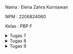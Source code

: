 Nama    : Elena Zahra Kurniawan

NPM     : 2206824060

Kelas   : PBP F

<details>
<summary>Tugas 7</summary>
<br>
   
**1. Apa perbedaan utama antara stateless dan stateful widget dalam konteks pengembangan aplikasi Flutter?**

Perbedaan utama antara _stateless_ dan _stateful widget_ terletak pada cara mereka mengelola dan merespons perubahan data dalam aplikasi. Data dari _stateless widget_ memiliki sifat _immutable_ atau tidak akan pernah berubah. Widget ini di-_build_ hanya dengan konfigurasi yang telah diinisiasi sejak awal. Jenis ini umumnya digunakan untuk menampilkan tampilan yang tidak berubah dan hanya bergantung pada input yang diberikan saat dibuat. Oleh karena sifatnya yang tidak perlu merespons perubahan data, maka _stateless widget_ menjadi lebih efisien dalam hal kinerjanya dibandingkan dengan _stateful widget_.

Berbeda dengan _stateless widget_, _stateful widget_ memiliki sifat _mutable_ sehingga datanya dapat berubah secara dinamis selama siklus hidup widget. _Stateful widget_ digunakan ketika kita perlu untuk mengelola dan merespons perubahan data. Jenis ini memiliki dua bagian utama, di antaranya ada widget itu sendiri dan objek state terkait. State akan mengelola status dan memungkinkan adanya perubahan status selama widget masih ada. Saat statusnya berubah, _stateful widget_+ akan membangun ulang tampilannya untuk mencerminkan perubahan tersebut.

**2. Sebutkan seluruh widget yang kamu gunakan untuk menyelesaikan tugas ini dan jelaskan fungsinya masing-masing.**

`MyApp`: sebagai widget utama yang mewakili aplikasi Geprek Lensu. Widget ini digunakan untuk mengatur tema dan berisi halaman utama yang ditampilkan saat aplikasi dimulai.

`MaterialApp`: Widget ini digunakan untuk mengatur berbagai atribut dan konfigurasi aplikasi, seperti judul dan tema. Widget ini juga digunakan untuk mengatur tema aplikasi dan menghubungkan ke halaman utama (`MyHomePage`).

`MyHomePage`: Widget ini merupakan widget yang mewakili halaman utama aplikasi Geprek Lensu. Widget ini memuat AppBar dan daftar item toko.

`Scaffold`: Widget ini merupakan widget yang menyediakan kerangka kerja untuk halaman dengan AppBar, body, dan lainnya. Widget ini mengatur AppBar dan tampilan utama aplikasi.

`AppBar`: Widget ini merupakan widget yang menampilkan bilah atas pada halaman. Widget ini berisi judul aplikasi dan mengatur latar belakangnya.

`Text`: Widget ini digunakan untuk menampilkan teks di dalam AppBar.

`SingleChildScrollView`: Widget ini merupakan widget yang memungkinkan kontennya discroll jika melebihi layar. Widget ini membungkus konten utama aplikasi.

`Padding`: Widget ini digunakan untuk memberikan jarak antara konten anak-anaknya.

`Column`: Widget ini merupakan widget yang menyusun anak-anaknya secara vertikal.

`GridView.count`: Widget ini merupakan widget yang digunakan untuk menampilkan daftar item dalam bentuk grid. Widget ini memiliki sejumlah konfigurasi, seperti jumlah kolom dan item.

`ShopCard`: Widget ini merupakan widget kustom yang digunakan untuk menampilkan setiap item toko dalam bentuk kartu. Widget ini menerima objek `ShopItem` sebagai argumen.

`Material`: Widget ini merupakan widget dasar yang digunakan untuk mengatur warna latar belakang kartu.

`InkWell`: Widget ini merupakan widget yang digunakan untuk memberikan respons saat ditekan ke area anak-anaknya. Widget ini digunakan untuk membuat item toko dapat diklik.

`Icon`: Widget ini digunakan untuk menampilkan ikon yang sesuai dengan setiap item toko.

`Text`: Widget ini digunakan untuk menampilkan teks yang sesuai dengan setiap item toko.

`SnackBar`: Widget ini merupakan widget yang digunakan untuk menampilkan pesan singkat di bagian bawah layar saat item toko diklik. Widget ini digunakan dalam metode `onTap` dari `InkWell`.

**3. Jelaskan bagaimana cara kamu mengimplementasikan checklist di atas secara step-by-step (bukan hanya sekadar mengikuti tutorial)**

- [x] Membuat sebuah program Flutter baru dengan tema inventory seperti tugas-tugas sebelumnya.

Sebelum membuat sebuah program flutter baru, saya melakukan instalasi flutter dan visual studio code terlebih dahulu. Saya juga menginstall ekstensi Dart dan Flutter pada visual studio code saya. Setelah itu, saya masuk ke direktori tempat saya ingin membuat program flutter baru. Pada direktori tersebut, saya membuka command prompt dan memasukkan perintah `flutter create geprek_lensu` dan `cd geprek_lensu` untuk membuat sebuah program flutter baru dengan tema inventory. Untuk menjalankan proyek, saya memasukkan perintah `flutter run` dan memasukkan angka 2 pada command prompt yang menandakan bahwa proyek flutter saya akan dijalankan pada Google Chrome. Saya juga memasukkan perintah `flutter config –enable-web` untuk _enable web support_.

- [x] Membuat tiga tombol sederhana dengan ikon dan teks untuk:
   - [x] Melihat daftar item (Lihat Item)
   - [x] Menambah item (Tambah Item)
   - [x] Logout (Logout)

Pada widget `MyHomePage`, terdapat beberapa bagian yang menyusunnya. Pertama, terdapat `Scaffold` sebagai kerangka dasar dari halaman yang berisi App Bar di bagian atas dan konten utama di bawahnya. Selanjutnya, terdapat `body` sebagai konten utama dari halaman. Selain itu, terdapat pula `GridView` yang menampilkan grid sejumlah `ShopCard`. Setiap `ShopCard` menampilkan ikon dan berbagai fitur yang terdapat pada menu aplikasi. Untuk menambahkan tombol `Lihat Item`, saya menambahkan kode `ShopItem("Lihat Item", Icons.checklist),` Nantinya, pengguna dapat melihat daftar item yang tersedia pada toko melalui tombol ini. Hal yang sama berlaku untuk kedua tombol lainnya, yaitu tombol `Tambah Item` dengan kode `ShopItem("Tambah Item", Icons.add_shopping_cart),` dan tombol `Logout` dengan kode `ShopItem("Logout", Icons.logout),`. Nantinya, pengguna juga dapat menambahkan item ke dalam toko dan keluar dari aplikasi. 

- [x] Memunculkan Snackbar dengan tulisan:
   - [x] "Kamu telah menekan tombol Lihat Item" ketika tombol Lihat Item ditekan.
   - [x] "Kamu telah menekan tombol Tambah Item" ketika tombol Tambah Item ditekan.
   - [x] "Kamu telah menekan tombol Logout" ketika tombol Logout ditekan.

Widget `ShopCard` merupakan widget yang digunakan untuk merepresentasikan setiap fitur dalam bentuk kartu. Kartu ini memiliki latar belakang merah yang diatur dengan kode ` color: Colors.red` . Selain itu, pada bagian `InkWell`, saya juga membuat area yang responsif terhadap sentuhan sehingga SnackBar akan ditampilkan saat kartu atau tombol ini ditekan. SnackBar ini akan memberi tahu pengguna bahwa mereka telah menekan tombol yang sesuai.

Berikut ini adalah kode yang digunakan dalam pembuatan SnackBar.
```
ScaffoldMessenger.of(context)
            ..hideCurrentSnackBar()
            ..showSnackBar(SnackBar(
                content: Text("Kamu telah menekan tombol ${item.name}!")));
```

- [x] Melakukan add-commit-push ke GitHub.
Terakhir, saya melakukan add, commit, dan push ke GitHub dengan perintah:
```
git add .
git commit -m "<pesan_commit>"
git push -u origin <branch_utama>
```
</details>

<details>
<summary>Tugas 8</summary>
<br>
   
**1. Jelaskan perbedaan antara `Navigator.push()` dan `Navigator.pushReplacement()`, disertai dengan contoh mengenai penggunaan kedua metode tersebut yang tepat!**
   
`Navigator.push()` dan `Navigator.pushReplacement()` merupakan metode pada Flutter yang digunakan untuk menangani routing/navigasi antar layar dalam aplikasi. Perbedaan utama antara `Navigator.push()` dan `Navigator.pushReplacement()` adalah `Navigator.push()` akan menambahkan layar baru ke tumpukan navigasi, sementara `Navigator.pushReplacement()` menggantikan layar sebelumnya dengan layar baru dalam tumpukan. Berikut ini adalah contoh implementasi kedua metode tersebut.

```
// Contoh Implementasi dari Navigator.push()
...
    if (item.name == "Tambah Produk") {
        Navigator.push(context,
            MaterialPageRoute(builder: (context) => const ShopFormPage()));
    }
...

```

Metode ini akan menambahkan layar baru (atau bisa disebut juga dengan SecondScreen) ke tumpukan navigasi ketika pengguna menekan tombolnya. 


```
// Contoh implementasi dari Navigator.pushReplacement()
...
    onTap: () {
        Navigator.pushReplacement(
        context,
        MaterialPageRoute(
            builder: (context) => MyHomePage(),
        ));
    },
...
```

Metode ini akan menambahkan layar baru (atau bisa disebut sebagai ThirdScreen) ke tumpukan navigasi dan menggantikan layar sebelumnya dalam tumpukan ketika pengguna menekan tombol.

**2. Jelaskan masing-masing layout widget pada Flutter dan konteks penggunaannya masing-masing!**
   
`Container`: widget layout yang dapat mengandung widget lainnya, serta menyediakan sejumlah properti seperti margin, padding, dan dekorasi visual. `Container` digunakan ketika mengelompokkan widget, memberikan padding, atau memberikan dekorasi visual pada interface pengguna.

`Row` dan `Column`: widget layout linier yang mengatur widget secara horizontal yaitu menggunakan `Row`, atau vertikal yaitu menggunakan `Column`. `Row` dan `Column` digunakan ketika kita ingin menyusun widget secara berurutan, misalnya menyusun tombol atau teks secara horizontal atau vertikal.

`ListView` dan `GridView`: widget layout yang menyusun widget secara berurutan atau dalam bentuk grid. `ListView` digunakan ketika kita ingin menampilkan daftar item secara berurutan, sedangkan `GridView` digunakan jika kita ingin menampilkan daftar item dalam bentuk grid.

`Stack`: widget layout yang menumpuk widget di atas yang lainnya. `Stack` akan menempatkan widget di atas widget lain, misalnya ketika kita ingin menampilkan gambar latar belakang dan menempatkan tombol tindakan di bagian atas gambar tersebut.

`Expanded` dan `Flexible`: widget layout yang digunakan untuk mengatur proporsi ruang yang ditempati oleh widget dalam container yang memuatnya. Widget layout ini digunakan ketika kita ingin membagi ruang secara proporsional di antara widget dalam `Row`, `Column`, atau `Flex`.

`Wrap`: widget layout yang memungkinkan widget untuk melompat ke baris atau kolom berikutnya jika ruangnya tidak cukup. `Wrap` digunakan ketika kita ingin menyusun widget dalam baris atau kolom, lalu ruangnya tidak cukup, sehingga widget akan melompat ke baris atau kolom berikutnya.

`SizedBox`: widget layout yang memberikan dimensi tetap pada widget yang ditempatinya. `SizedBox` ini menyediakan ruang kosong dengan dimensi tertentu atau membatasi ukuran widget.

`Card`: widget layout yang memberikan layout dasar untuk menampilkan informasi dalam bentuk kartu. `Card` digunakan ketika kita ingin menampilkan informasi, misalnya gambar dan juga teks, dalam bentuk kartu.

`Align`: widget layout yang menempatkan child widget di dalamnya ke posisi yang telah ditentukan. `Align` akan menempatkan widgetnya di posisi yang spesifik.

**3. Sebutkan apa saja elemen input pada form yang kamu pakai pada tugas kali ini dan jelaskan mengapa kamu menggunakan elemen input tersebut!**
   
Elemen input pertama pada form adalah nama (_name_). Saya menggunakannya untuk mengambil input nama item dari pengguna dan memberikan _feedback_ atau peringatan jika pengguna berusaha untuk melakukan _submit_ input kosong. Berikut ini adalah kodenya.

```
child: TextFormField(
  decoration: InputDecoration(
    hintText: "Name",
    labelText: "Name",
    border: OutlineInputBorder(
      borderRadius: BorderRadius.circular(5.0),
    ),
  ),
  onChanged: (String? value) {
    setState(() {
      _name = value!;
    });
  },
  validator: (String? value) {
    if (value == null || value.isEmpty) {
      return "Nama tidak boleh kosong!";
    }
    return null;
  },
),

```

Elemen input kedua pada form adalah jumlah (_amount_). Saya menggunakannya untuk mengambil input jumlah item dari pengguna dan memberikan _feedback_ atau peringatan jika pengguna berusaha untuk melakukan _submit_ input kosong atau tidak berupa angka. Berikut ini adalah kodenya.

```
child: TextFormField(
  decoration: InputDecoration(
    hintText: "Amount",
    labelText: "Amount",
    border: OutlineInputBorder(
      borderRadius: BorderRadius.circular(5.0),
    ),
  ),
  onChanged: (String? value) {
    setState(() {
      _amount = int.parse(value!);
    });
  },
  validator: (String? value) {
    if (value == null || value.isEmpty) {
      return "Jumlah tidak boleh kosong!";
    }
    if (int.tryParse(value) == null) {
      return "Jumlah harus berupa angka!";
    }
    return null;
  },
),

```

Elemen input ketiga pada form adalah deskripsi (_description_). Saya menggunakannya untuk mengambil input deskripsi item dari pengguna dan memberikan _feedback_ atau peringatan jika pengguna berusaha untuk melakukan _submit_ input kosong. Berikut ini adalah kodenya.

```
child: TextFormField(
   decoration: InputDecoration(
    hintText: "Description",
    labelText: "Description",
    border: OutlineInputBorder(
      borderRadius: BorderRadius.circular(5.0),
    ),
   ),
   onChanged: (String? value) {
    setState(() {
      _description = value!;
    });
   },
   validator: (String? value) {
    if (value == null || value.isEmpty) {
      return "Deskripsi tidak boleh kosong!";
    }
    return null;
   },
   ),

```

**4. Bagaimana penerapan clean architecture pada aplikasi Flutter?**

_Clean Architecture_ merupakan sebuah pendekatan dalam pengembangan perangkat lunak yang bertujuan untuk memisahkan komponen inti aplikasi, mempromosikan prinsip desain yang baik, serta meningkatkan pemeliharaan dan juga pengujiannya. Pada aplikasi Flutter, _Clean Architecture_ diterapkan dengan melibatkan struktur proyek yang terorganisir dengan baik serta pemisahan tanggung jawab antara lapisan-lapisan utamanya. Terdapat beberapa komponen utama dari _Clean Architecture_, di antaranya Entity, Use Case Interactors (Use Cases), Repository, Framework, Interface Adapters, serta Controllers dan Presenters. Dengan demikian, terdapat pemisahan yang jelas antara logika aplikasi, aturan bisnis, dan juga presentasi dari segi UI. 

Pada Flutter, Entity berarti sebuah representasi dari objek bisnis atau data dalam aplikasi. Entity ini diterapkan pada flutter dengan mengimplementasikannya sebagai class Plain Old Dart Object (PODO) yang independen dari framework Flutter. Selanjutnya, terdapat Use Case Interactors yang mewakili aturan bisnis dan fungsionalitas inti dalam aplikasi. Hal ini dapat diimplementasikan sebagai class Dart yang nantinya akan mengambil data dari repository dan menerapkannya pada aturan bisnis. Kemudian, terdapat Repository yang berperan sebagai abstraksi dari sumber data, misalnya API, local storage, atau API. Repository ini dapat diimplementasikan sebagai class Dart yang berkomunikasi dengan sumber data serta menyediakan API untuk Use Cases. Selanjutnya, terdapat framework yang berarti lapisan penghubung yang menghubungkan aplikasi dengan kerangka kerja atau perangkat keras tertentu. Pada flutter, widget dan komponen UI hanya bertanggung jawab untuk menampilkan data serta menerima input, sehingga tidak mengandung logika bisnis. Berikutnya, terdapat Interface Adapters yang akan melakukan konversi data dari format yang cocok untuk Uses Cases dan Entities ke format yang sesuai untuk Framework dan juga Tools. Interface Adapters dapat diimplementasikan sebagai class yang menghubungkan UI dengan Uses Cases serta melakukan konversi data antara keduanya. Terakhir, yaitu Controllers dan Presenters, merupakan bagian yang akan mengatur, melakukan proses input, serta menangani interaksi yang terjadi antara UI dengan Uses Cases. Ini dapat diimplementasikan sebagai bagian dari StatefulWidget.

**5. Jelaskan bagaimana cara kamu mengimplementasikan checklist di atas secara step-by-step (bukan hanya sekadar mengikuti tutorial)**

- [x] Membuat minimal satu halaman baru pada aplikasi, yaitu halaman formulir tambah item baru dengan ketentuan sebagai berikut:
   - [x]  Memakai minimal tiga elemen input, yaitu `name`, `amount`, `description`. Tambahkan elemen input sesuai dengan model pada aplikasi tugas Django yang telah kamu buat.

Pada bagian ini, saya membuat sebuah berkas baru bernama `gepreklensu_form.dart` pada direktori lib, lalu saya menambahkan kode awal sebagai struktur dasar dari formulirnya. Selanjutnya, saya akan menggantikan `placeholder` dengan kode yang sesuai untuk menampilkan formulirnya, misalnya text, background color, drawer yang sudah dibuat dengan kode `drawer: const LeftDrawer(),`, serta widget SingleChildScrollView untuk membuat child widget di dalamnya menjadi scrollable. Kemudian, saya menambahkan beberapa elemen input ke dalam formulir, misalnya mendefinisikan variabel `_formKey` sebagai handler untuk state, validasi, dan penyimpanan formulirnya, lalu variabel `_name`, `_amount`, dan `_desription` untuk menyimpan input dari masing-masing fieldnya. Saya juga menambahkan atribut `crossAxisAlignment` untuk mengatur allignment Children dari `Column`. Selanjutnya, saya mengisi formulir dengan elemen-elemen input dengan menggunakan widget `TextFormField` untuk membuat input field dengan dekorasi khusus, misalnya placeholder dan juga label. Setiap input field akan memiliki _callback_ `onChanged` untuk melakukan update nilai variabel setiap kali terjadi perubahan pada field tersebut.

   - [x]  Memiliki sebuah tombol `Save`.

Pada bagian ini, saya menambahkan tombol `Save` pada bagian terakhir dari formulir menggunakan `ElevatedButton` sehingga tombol dapat ditampilkan dengan menarik. Tombol ini saya buat dengan menggunakan warna merah sebagai warna latar dan warna putih sebagai warna tulisan, serta dibungkus ke dalam widget `Padding` dan `Align`.

   - [x] Setiap elemen input di formulir juga harus divalidasi dengan ketentuan sebagai berikut:
      - [x] Setiap elemen input tidak boleh kosong.
      - [x] Setiap elemen input harus berisi data dengan tipe data atribut modelnya.

Untuk melakukan validasi, saya menggunakan callback `Validator` untuk memastikan bahwa input tidak kosong dan sesuai dengan tipe datanya. Saya menggunakan `validator: (String? value)` sebagai fungsi yang akan menerima nilai dari input _field_ sebagai parameter dan mengembalikan pesan kesalahan jika validasinya gagal. Lalu akan diperiksa apakah `value` adalah null dengan potongan kode `if (value == null || value.isEmpty) { return "Harga tidak boleh kosong!"; }` atau `value` adalah tipe data lain yang tidak sesuai dengan yang diminta dengan potongan kode `if (int.tryParse(value) == null) { return "Harga harus berupa angka!"; `. Jika pemeriksaan berhasil, maka fungsi akan mengembalikan nilai `null` yang berarti input telah lolos validasi.

- [x] Mengarahkan pengguna ke halaman form tambah item baru ketika menekan tombol Tambah Item pada halaman utama.

Pada bagian ini, saya akan melakukan penambahan fitur navigasi pada tombol yang telah dibuat sebelumnya. Pertama-tama, pada widget `ShopItem` yang terdapat dalam berkas `menu.dart`, saya menambahkan kode pada atribut `onTap` dan `InkWell`. Sebelumnya, saya telah menampilkan snackbar ketika tombol ditekan. Sekarang, saya menambahkan navigasi ke halaman yang sesuai. Saya menggunakan `Navigator.push()` untuk menginisiasi navigasi ke halaman baru dan menggunakan `MaterialPageRoute()` yang mencakup halaman `ShopFormPage`. Berikut ini adalah kodenya.

```
// Navigate ke route yang sesuai (tergantung jenis tombol)
            if (item.name == "Tambah Item") {
              Navigator.push(
                context,
                MaterialPageRoute(builder: (context) => ShopFormPage()),
              );
            }

```

- [x] Memunculkan data sesuai isi dari formulir yang diisi dalam sebuah `pop-up` setelah menekan tombol `Save` pada halaman formulir tambah item baru.

Pada bagian ini, saya fokus pada penambahan fungsionalitas pada tombol `Save` pada form yang telah dibuat sebelumnya. Pada bagian `onPressed()`, saya menambahkan fungsi untuk memunculkan sebuah dialog menggunakan `showDialog()`, di mana dialog ini akan memberikan _feedback_ kepada pengguna bahwa item telah berhasil tersimpan dan memunculkan informasi item yang telah dimasukkan oleh pengguna, seperti nama, jumlah, dan deskripsi. Saya juga telah memastikan bahwa form telah divalidasi dengan potongan kode `if(_formKey.currentState!.validate())`. Terdapat pula potongan kode `_formKey.currentState!.reset()` untuk memastikan bahwa formulir akan dikosongkan setelah pengguna berhasil menyimpan item dan melihat dialog. Berikut ini adalah kodenya.

```
onPressed: () {
   if (_formKey.currentState!.validate()) {
     showDialog(
       context: context,
       builder: (context) {
         return AlertDialog(
           title: const Text('Item berhasil tersimpan'),
           content: SingleChildScrollView(
             child: Column(
               crossAxisAlignment:
                   CrossAxisAlignment.start,
               children: [
                 Text('Name: $_name'),
                 Text('Amount: $_amount'),
                 Text('Description: $_description'),
               ],
             ),
           ),
           actions: [
             TextButton(
               child: const Text('OK'),
               onPressed: () {
                 Navigator.pop(context);
               },
             ),
           ],
         );
       },
     );
     _formKey.currentState!.reset();
   }
 },
```

- [x] Membuat sebuah drawer pada aplikasi dengan ketentuan sebagai berikut:
   - [x]  Drawer minimal memiliki dua buah opsi, yaitu `Halaman Utama` dan `Tambah Item`.
   - [x]  Ketika memiih opsi `Halaman Utama`, maka aplikasi akan mengarahkan pengguna ke halaman utama.
   - [x]  Ketika memiih opsi `Tambah Item`, maka aplikasi akan mengarahkan pengguna ke halaman form tambah item baru.

Pada bagian ini, saya menambahkan fitur drawer menu yang akan memunculkan menu pada sisi kiri aplikasi dan berisikan beberapa pilihan navigasi ke halaman lainnya. Pertama-tama, saya membuat berkas baru bernama `left_drawer.dart` dan mengimpor halaman-halaman yang ingin ditambahkan ke drawer menu, seperti `import 'package:geprek_lensu/screens/menu.dart';` dan `import 'package:geprek_lensu/screens/gepreklensu_form.dart';`. Selanjutnya, saya melakukan routing untuk halaman `MyHomePage` dengan kode berikut ini. Hal yang sama saya lakukan untuk routing ke halaman `ShopFormPage`.

```
Navigator.pushReplacement(
  context,
  MaterialPageRoute(
    builder: (context) => MyHomePage(),
  ));
```

Setelah menghiasi tampilan drawer header sesuai tampilan yang saya inginkan, saya memasukkan drawer menu yang telah dibuat ke halaman `menu.dart`. Saya menambahkan drawer ke dalam widget `Scaffold` dengan kode `drawer: const LeftDrawer(),`.

- [x] Melakukan add-commit-push ke GitHub.
Terakhir, saya melakukan add, commit, dan push ke GitHub dengan perintah:
```
git add .
git commit -m "<pesan_commit>"
git push -u origin <branch_utama>
```
</details>

<details>
<summary>Tugas 9</summary>
<br>

**1. Apakah bisa kita melakukan pengambilan data JSON tanpa membuat model terlebih dahulu? Jika iya, apakah hal tersebut lebih baik daripada membuat model sebelum melakukan pengambilan data JSON?**

Ya, kita dapat melakukan pengambilan data JSON tanpa membuat model terlebih dahulu dengan mengakses dan membaca struktur data JSON. Hal ini dilakukan dengan mengekstrak beberapa struktur data sederhana dari format JSON. Cara ini dinilai lebih sederhana dan cepat. Akan tetapi, jika kita memiliki data JSON yang lebih kompleks dengan jenis data yang bervariasi, pembuatan model dapat lebih membantu kita dalam pengelolaan data sehingga lebih terstruktur.

**2. Jelaskan fungsi dari CookieRequest dan jelaskan mengapa instance CookieRequest perlu untuk dibagikan ke semua komponen di aplikasi Flutter.**

Secara umum, cookie merupakan sebuah mekanisme penyimpanan yang digunakan oleh server untuk menyimpan informasi pada client-side. Hal yang biasanya disimpan oleh cookie misalnya adalah informasi otentikasi dan juga data sesi. CookieRequest digunakan untuk mengelola informasi dan juga merepresentasikan cookie dalam aplikasi Flutter yang berkomunikasi dengan server melalui protokol HTTP. Dengan membagikan instance CookieRequest ke semua komponen di aplikasi flutter, kita dapat menghindari konflik terkait cara setiap komponen dalam menangani cookies. Hal ini berguna untuk memastikan konsistensi dari sesi pengguna dan otentikasi. Kita juga dapat menghindari penggunaan sumber daya yang berlebih akibat pembuatan instance yang berlebihan.

**3. Jelaskan mekanisme pengambilan data dari JSON hingga dapat ditampilkan pada Flutter.**

Pengambilan dan penampilan data dari JSON ke dalam aplikasi Flutter dapat dilakukan dengan mengikuti panduan di bawah ini:

1. Menambahkan dependensi http ke proyek untuk bertukar HTTP request
2. Membuat model sesuai dengan respons dari data yang berasal dari web service tersebut
3. Membuat http request ke web service menggunakan dependensi http
4. Melakukan konversi objek yang didapatkan dari web service ke model yang telah dibuat sebelumnya
5. Menampilkan data yang sudah dikonversi ke aplikasi dengan FutureBuilder.
   
**4. Jelaskan mekanisme autentikasi dari input data akun pada Flutter ke Django hingga selesainya proses autentikasi oleh Django dan tampilnya menu pada Flutter.**

Pertama-tama, dari sisi Django, kita dapat membuat proses autentikasi dengan membuat django-app bernama “authentication”, menambahkannya ke INSTALLED_APPS, menginstal library yang dibutuhkan, dan menambahkan beberapa konfigurasi di settings.py. Penggunaan package “pbp_django_auth” digunakan untuk memfasilitasi komunikasi antara aplikasi Flutter dengan Django. Setelah itu, pengguna di Flutter akan memasukkan informasi login, misalnya username dan password. Informasi ini akan dikirim ke Django melalui permintaan HTTP. Agar Django dapat memproses informasi ini, kita perlu membuat kode pada views.py untuk bagian proses login dan mengatur URL routing.Setelah proses autentikasi berhasil, Django akan mengirim respons ke Flutter yang berisi informasi status login, lalu Flutter akan melakukan navigasi ke halaman menu menggunakan widget Navigator. Terakhir, kita dapat mengakses data otentikasi dan menggunakannya dengan membagikan instance “CookieRequest”.

**5. Sebutkan seluruh widget yang kamu pakai pada tugas ini dan jelaskan fungsinya masing-masing.**

`MaterialApp`: widget root dari widget-tree Flutter dan menyediakan beberapa konfigurasi untuk aplikasi

`Scaffold`: widget yang menyediakan struktur dasar untuk aplikasi

`AppBar`: widget yang menampilkan app bar yang berisi judul aplikasi atau halaman

`Drawer`: widget yang menampilkan menu navigasi yang dapat diakses dengan menggeser dari kiri ke kanan

`Form`: widget yang menyimpan formulir Flutter dan menyediakan metode untuk memvalidasi, menyimpan, serta mereset aplikasi

`TextFormField`: widget untuk membuat input field sehingga pengguna dapat memasukkan teks

`EvelatedButton`: widget untuk membuat tombol dengan efek “terang” saat ditekan

`FutureBuilder`: widget yang menggunakan nilai yang dihasilkan oleh `Future` untuk membangun UI-nya

`TextField`: widget untuk membuat kotak teks tempat pengguna dapat memasukkan input

`AlertDialog`: widget untuk menampilkan dialog dengan judul dan konten tertentu

`Consumer` dan `Provider`: widget untuk mengonsumsi dan menyediakan objek untuk `CookieRequest`

`Key` (GlobalKey<FormState>): widget untuk mengidentifikasi suatu widget di antara widget lainnya

`LeftDrawer`: widget untuk mendefinisikan drawer di bagian kiri halaman

`SingleChildScrollView`: widget yang digunakan sehingga halaman dapat di-scroll

`Row` dan `Column`: widget layout linier yang mengatur widget secara horizontal yaitu menggunakan `Row`, atau vertikal yaitu menggunakan `Column`. `Row` dan `Column` digunakan ketika kita ingin menyusun widget secara berurutan, misalnya menyusun tombol atau teks secara horizontal atau vertikal.

`Padding`: widget yang memberikan jarak di sekitar widget

`Text`: widget yang menampilkan teks “PBP Shop”

`GridView.count`: widget yang menampilkan daftar item dalam grid

`ShopBar`: widget khusus yang digunakan untuk setiap item di gridnya
ListView` dan `GridView`: widget layout yang menyusun widget secara berurutan atau dalam bentuk grid. `ListView` digunakan ketika kita ingin menampilkan daftar item secara berurutan, sedangkan `GridView` digunakan jika kita ingin menampilkan daftar item dalam bentuk grid.

`DrawerHeader`: widget yang menampilkan bagian header dari drawer

`ListTile`: widget yang menampilkan setiap item di dalam daftar drawer

`Icon`: widget yang menampilkan ikon di sebelah kiri teks pada `ListTile`

`Navigator.pushReplacement`: widget yang digunakan untuk melakukan navigasi dan mengganti halaman utama

`Card`: widget layout yang memberikan layout dasar untuk menampilkan informasi dalam bentuk kartu. `Card` digunakan ketika kita ingin menampilkan informasi, misalnya gambar dan juga teks, dalam bentuk kartu.

`InkWell`: widget yang digunakan untuk menampilkan efek ‘splash’ dalam bentuk kartu

`SnackBar`: widget yang akan menampilkan pesan singkat di bagian bawah layar

`Navigator.push`: widget yang akan digunakan untuk melakukan navigasi ke halaman baru

`Container`: widget layout yang dapat mengandung widget lainnya, serta menyediakan sejumlah properti seperti margin, padding, dan dekorasi visual. `Container` digunakan ketika mengelompokkan widget, memberikan padding, atau memberikan dekorasi visual pada interface pengguna.

**6. Jelaskan bagaimana cara kamu mengimplementasikan checklist di atas secara step-by-step! (bukan hanya sekadar mengikuti tutorial).**

- [x] Memastikan deployment proyek tugas Django kamu telah berjalan dengan baik.

Pada bagian ini, saya melakukan pengecekan pada tautan [http://elena-zahra-tugas.pbp.cs.ui.ac.id](http://elena-zahra-tugas.pbp.cs.ui.ac.id)

- [x] Membuat halaman login pada proyek tugas Flutter.
- [x] Mengintegrasikan sistem autentikasi Django dengan proyek tugas Flutter.

Untuk menjawab pertanyaan bagian b dan c, pertama-tama saya menginstal package yang telah disediakan oleh tim asisten dosen dengan perintah `flutter pub add pbp_django_auth`, lalu saya memodifikasi root widget dalam proyek Flutter untuk menyediakan library `CookieRequest` ke semua child wdgetsnya dengan menggunakan `Provider`. Selanjutnya, saya membuat halaman login dengan membuat berkas baru bernama `login.dart` pada folder `screens`. Berkas ini diisi dengan kode yang umumnya digunakan untuk halaman login, misalnya meminta pengguna memasukkan user dan password, serta tombol yang dapat diklik oleh pengguna. Setelah itu, aplikasi Flutter telah berhasil diintegrasikan dengan sistem autentikasi Django dan pengguna dapat melakukan login.

- [x] Membuat model kustom sesuai dengan proyek aplikasi Django.

Pada bagian ini, saya menggunakan website bernama Quicktype untuk mempermudah proses pembuatan model kustom sesuai dengan data JSON pada proyek aplikasi Django saya. Pertama-tama, saya membuka endpoint JSON yang pernah saya buat sebelumnya lalu mengunjungi website Quicktype untuk melakukan konversi. Setelah mengubah pengaturan dengan menetapkan nama model sebagai “Product”, source type sebagai “JSON”, dan language sebagai “Dart”, saya menampilkan data JSON yang telah disalin sebelumnya ke dalam textbox yang ada pada website tersebut dan menyalin kode model yang telah dihasilkan. Data ini saya masukkan ke dalam sebuah berkas baru bernama `product.dart` yang saya buat dalam folder baru yang bernama `models`.

- [x] Membuat halaman yang berisi daftar semua item yang terdapat pada endpoint JSON di Django yang telah kamu deploy.
   - [x] Tampilkan name, amount, dan description dari masing-masing item pada halaman ini.
  
Pada bagian ini, pertama-tama saya menambahkan dependensi HTTP pada proyek Flutter dengan perintah `flutter pub add http` dan menambahkan izin akses internet pada berkas `android/app/src/main/AndroidManifest.xml`. Selanjutnya, saya membuat berkas barubernama `list_product.dart` pada folder `lib/screens`. Berkas ini saya isi dengan mendefinisikan class `ProductPage` sebagai StatefulWidget. Saya menggunakan `FutureBuilder` pada fungsi `build` untuk menampilkan daftat produk. Produk akan ditampilkan dengan menggunakan `ListView.builder` dengan informasi-informasi produk seperti nama, jumlah, dan deskripsi dari produk tersebut. Saya juga menambahkan halaman `ProductPage` ini ke dalam drawer dengan menambahkan ListTile dan mengubah fungsi tombol “Lihat Produk” supaya mengarah ke halaman `shop_card.dart`.

- [x] Membuat halaman detail untuk setiap item yang terdapat pada halaman daftar Item.
   - [x] Halaman ini dapat diakses dengan menekan salah satu item pada halaman daftar Item.
   - [x] Tampilkan seluruh atribut pada model item kamu pada halaman ini.
   - [x] Tambahkan tombol untuk kembali ke halaman daftar item.

Pada bagian ini, saya memanfaatkan fungsi `Navigator.push` untuk membuka halaman baru saat salah satu item diklik. Pada halaman ini, saya menampilkan seluruh atribut yang ada di model item, di antaranya nama, jumlah, dan deskripsi. Saya juga menambahkan tombol supaya dapat kembali ke halaman sebelumnya dengan perintah

```
ElevatedButton(
              onPressed: () {
                Navigator.pop(context); // Kembali ke halaman sebelumnya
              },
              child: Text('Kembali'),
            ),



</details>
